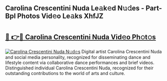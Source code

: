 ## Carolina Crescentini Nuda Le𝚊k𝚎d N𝚞𝚍es - Part-BpI Photos Vid𝚎o Le𝚊ks XhfJZ

# <h2><a href="http://fbchkv.evod.top/?m=Carolina+Crescentini+Nuda">🔗 👉🔴 Carolina Crescentini Nuda Vid𝚎o Ph𝚘t𝚘s</a></h2>

[![Carolina Crescentini Nuda N𝚞d𝚎s](https://i.imgur.com/8V9OHl7.gif)](http://fbchkv.evod.top/?m=Carolina+Crescentini+Nuda)
Digital artist Carolina Crescentini Nuda and social media personality, recognized for disseminating dance and lifestyle content via collaborative dance performances and brief videos. Distinguished individual Carolina Crescentini Nuda, recognized for their outstanding contributions to the world of arts and culture. 
